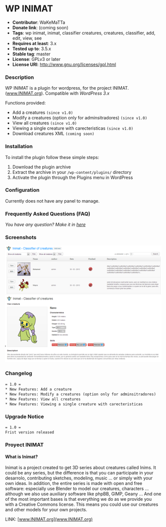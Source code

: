 WP INIMAT
=========

* **Contributor**: WaKeMaTTa
* **Donate link**: (coming soon)
* **Tags**: wp inimat, inimat, classifier creatures, creatures, classifier, add, edit, view, see
* **Requires at least**: 3.x
* **Tested up to**: 3.5.x
* **Stable tag**: master
* **License**: GPLv3 or later
* **License URI**: http://www.gnu.org/licenses/gpl.html

### Description

WP INIMAT is a plugin for wordpress, for the project INIMAT. (www.INIMAT.org). Compatible with *WordPress 3.x*

Functions provided:

* Add a creatures `(since v1.0)`
* Modify a creatures (option only for adminsitradores) `(since v1.0)`
* View all creatures `(since v1.0)`
* Viewing a single creature with carecteristicas `(since v1.0)`
* Download creatures XML `(coming soon)`

### Installation

To install the plugin follow these simple steps:

1. Download the plugin archive
2. Extract the archive in your `/wp-content/plugins/` directory
3. Activate the plugin through the Plugins menu in WordPress

### Configuration

Currently does not have any panel to manage.

### Frequently Asked Questions (FAQ)

*You have any question? Make it in [here][]*

 [here]:https://github.com/WaKeMaTTa/wp-inimat/issues

### Screenshots

 ![screenshot-1](screenshot-1.png)
 ![screenshot-2](screenshot-2.png)

### Changelog

	= 1.0 =
	* New Features: Add a creature
	* New Features: Modify a creatures (option only for adminsitradores)
	* New Features: View all creatures
	* New Features: Viewing a single creature with carecteristicas

### Upgrade Notice

	= 1.0 =
	Frist version released

### Proyect INIMAT

#### What is Inimat?
Inimat is a project created to get 3D series about creatures called Inims.
It could be any series, but the difference is that you can participate in your desarrolo, contributing sketches, modeling, music ... or simply with your own ideas.
In addition, the entire series is made with open and free software: especially use Blender to model our creatures, characters ... although we also use auxiliary software like phpBB, GIMP, Geany ...
And one of the most important bases is that everything we do as we provide you with a Creative Commons license. This means you could use our creatures and other models for your own projects.

LINK: [www.INIMAT.org](www.INIMAT.org)
